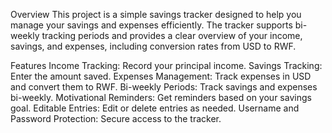 Overview
This project is a simple savings tracker designed to help you manage your savings and expenses efficiently. The tracker supports bi-weekly tracking periods and provides a clear overview of your income, savings, and expenses, including conversion rates from USD to RWF.

Features
Income Tracking: Record your principal income.
Savings Tracking: Enter the amount saved.
Expenses Management: Track expenses in USD and convert them to RWF.
Bi-weekly Periods: Track savings and expenses bi-weekly.
Motivational Reminders: Get reminders based on your savings goal.
Editable Entries: Edit or delete entries as needed.
Username and Password Protection: Secure access to the tracker.
